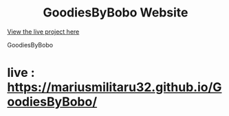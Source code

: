 <h1 align="center">GoodiesByBobo Website</h1>

[View the live project here](https://mariusmilitaru32.github.io/GoodiesByBobo/)

GoodiesByBobo 











# live : https://mariusmilitaru32.github.io/GoodiesByBobo/
